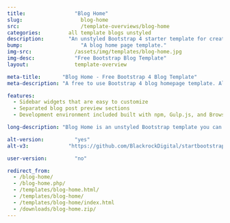 ```yaml
---
title:			      "Blog Home"
slug:			        blog-home
src:			        /template-overviews/blog-home
categories:		    all template blogs unstyled
description:	    "An unstyled Bootstrap 4 starter template for creating blog homepages."
bump:			        "A blog home page template."
img-src:		      /assets/img/templates/blog-home.jpg
img-desc:		      "Free Bootstrap Blog Template"
layout:			      template-overview

meta-title:       "Blog Home - Free Bootstrap 4 Blog Template"
meta-description: "A free to use Bootstrap 4 blog homepage template. All Start Bootstrap templates are free to use and open source."

features:
  - Sidebar widgets that are easy to customize
  - Separated blog post preview sections
  - Development environment included built with npm, Gulp.js, and Browsersync

long-description: "Blog Home is an unstyled Bootstrap template you can use to quickly create a home page for a Bootstrap based blog website."

alt-version:		  "yes"
alt-v3:		        "https://github.com/BlackrockDigital/startbootstrap-blog-home/archive/v3.3.7.zip"

user-version:		  "no"

redirect_from:
  - /blog-home/
  - /blog-home.php/
  - /templates/blog-home.html/
  - /templates/blog-home/
  - /templates/blog-home/index.html
  - /downloads/blog-home.zip/
---
```

